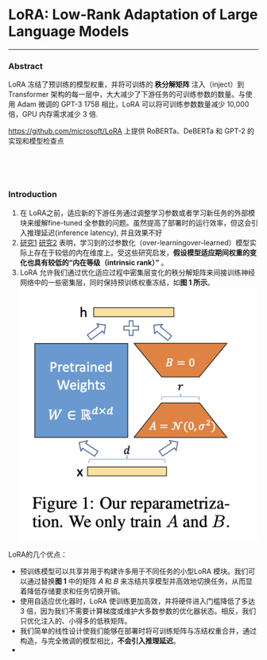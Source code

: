 # LoRA: Low-Rank Adaptation of Large Language Models

---

### Abstract

LoRA 冻结了预训练的模型权重，并将可训练的 **秩分解矩阵** 注入（inject）到 Transformer 架构的每一层中，大大减少了下游任务的可训练参数的数量。与使用 Adam 微调的 GPT-3 175B 相比，LoRA 可以将可训练参数数量减少 10,000 倍，GPU 内存需求减少 3 倍.

https://github.com/microsoft/LoRA 上提供 RoBERTa、DeBERTa 和 GPT-2 的实现和模型检查点



<br>
<br>
<br>



### Introduction

1. 在 LoRA之前，适应新的下游任务通过调整学习参数或者学习新任务的外部模块来缓解fine-tuned 全参数的问题。虽然提高了部署时的运行效率，但这会引入推理延迟(inference latency), 并且效果不好
2. [研究1](http://arxiv.org/abs/1804.08838) [研究2](http://arxiv.org/abs/2012.13255) 表明，学习到的过参数化（over-learningover-learned）模型实际上存在于较低的内在维度上。受这些研究启发，**假设模型适应期间权重的变化也具有较低的“内在等级（intrinsic rank）”** 。
3. LoRA 允许我们通过优化适应过程中密集层变化的秩分解矩阵来间接训练神经网络中的一些密集层，同时保持预训练权重冻结，如**图 1 所示**。
![alt text](image.png)


LoRA的几个优点：
- 预训练模型可以共享并用于构建许多用于不同任务的小型LoRA 模块。我们可以通过替换**图 1** 中的矩阵 𝐴 和 𝐵 来冻结共享模型并高效地切换任务，从而显着降低存储要求和任务切换开销。
- 使用自适应优化器时，LoRA 使训练更加高效，并将硬件进入门槛降低了多达 3 倍，因为我们不需要计算梯度或维护大多数参数的优化器状态。相反，我们只优化注入的、小得多的低秩矩阵。
- 我们简单的线性设计使我们能够在部署时将可训练矩阵与冻结权重合并，通过构造，与完全微调的模型相比，**不会引入推理延迟**。
- 